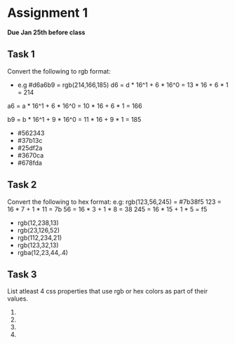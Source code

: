 # Assignment 1
**Due Jan 25th before class**

## Task 1
Convert the following to rgb format:
* e.g #d6a6b9 = rgb(214,166,185)
d6 = d * 16^1 + 6 * 16^0
   = 13 * 16 + 6 * 1
   = 214

a6 = a * 16^1 +  6 * 16^0
   = 10 * 16 + 6 * 1
   = 166

b9 = b * 16^1 + 9 * 16^0
   = 11 * 16 + 9 * 1
   = 185



* #562343
* #37b13c
* #25df2a
* #3670ca
* #678fda


## Task 2
Convert the following to hex format:
e.g: rgb(123,56,245) = #7b38f5
123 = 16 * 7 + 1 * 11 = 7b
56  = 16 * 3 + 1 * 8  = 38
245 = 16 * 15 + 1 * 5 = f5

* rgb(12,238,13)
* rgb(23,126,52)
* rgb(112,234,21)
* rgb(123,32,13)
* rgba(12,23,44,.4)


## Task 3
List atleast 4 css properties that use rgb or hex colors as part of
their values.

1.
2.
3.
4.